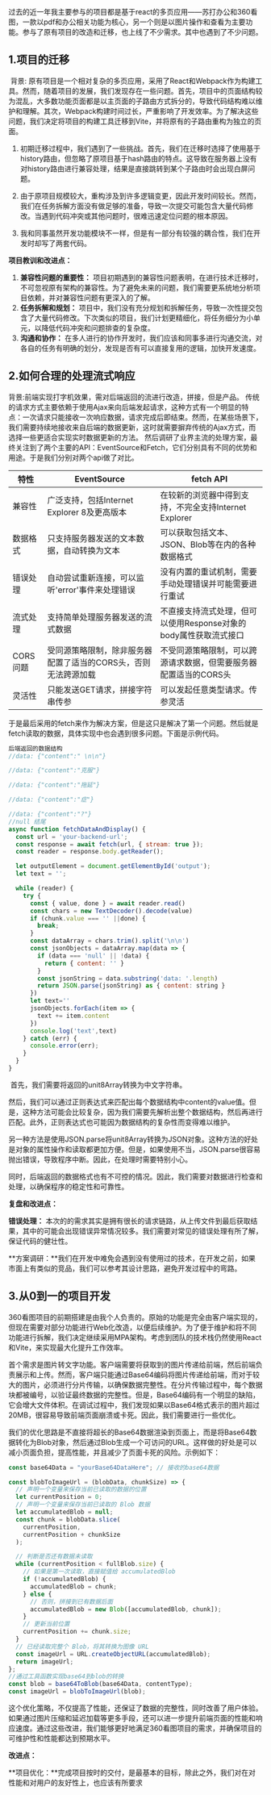 ​        过去的近一年我主要参与的项目都是基于react的多页应用——苏打办公和360看图，一款以pdf和办公相关功能为核心，另一个则是以图片操作和查看为主要功能。参与了原有项目的改造和迁移，也上线了不少需求。其中也遇到了不少问题。

## 1.项目的迁移

​    背景: 原有项目是一个相对复杂的多页应用，采用了React和Webpack作为构建工具。然而，随着项目的发展，我们发现存在一些问题。首先，项目中的页面结构较为混乱，大多数功能页面都是以主页面的子路由方式拆分的，导致代码结构难以维护和理解。其次，Webpack构建时间过长，严重影响了开发效率。为了解决这些问题，我们决定将项目的构建工具迁移到Vite，并将原有的子路由重构为独立的页面。

1. 初期迁移过程中，我们遇到了一些挑战。首先，我们在迁移时选择了使用基于history路由，但忽略了原项目基于hash路由的特点。这导致在服务器上没有对history路由进行兼容处理，结果是直接跳转到某个子路由时会出现白屏问题。

2. 由于原项目规模较大，重构涉及到许多逻辑变更，因此开发时间较长。然而，我们在任务拆解方面没有做足够的准备，导致一次提交可能包含大量代码修改。当遇到代码冲突或其他问题时，很难迅速定位问题的根本原因。

3. 我和同事虽然开发功能模块不一样，但是有一部分有较强的耦合性，我们在开发时却写了两套代码。

**项目教训和改进点：**

1. **兼容性问题的重要性：** 项目初期遇到的兼容性问题表明，在进行技术迁移时，不可忽视原有架构的兼容性。为了避免未来的问题，我们需要更系统地分析项目依赖，并对兼容性问题有更深入的了解。
2. **任务拆解和规划：** 项目中，我们没有充分规划和拆解任务，导致一次性提交包含了大量代码修改。下次类似的项目，我们计划更精细化，将任务细分为小单元，以降低代码冲突和问题排查的复杂度。
3. **沟通和协作：** 在多人进行的协作开发时，我们应该和同事多进行沟通交流，对各自的任务有明确的划分，发现是否有可以直接复用的逻辑，加快开发速度。

## 2.如何合理的处理流式响应

  背景:前端实现打字机效果，需对后端返回的流进行改造，拼接，但是产品。
        传统的请求方式主要依赖于使用Ajax来向后端发起请求，这种方式有一个明显的特点：一次请求只能接收一次响应数据，请求完成后即结束。然而，在某些场景下，我们需要持续地接收来自后端的数据更新，这时就需要摒弃传统的Ajax方式，而选择一些更适合实现实时数据更新的方法。
      然后调研了业界主流的处理方案，最终关注到了两个主要的API：EventSource和Fetch，它们分别具有不同的优势和用途。于是我们分别对两个api做了对比。

| 特性     | EventSource                                                  | fetch API                                                    |
| -------- | ------------------------------------------------------------ | ------------------------------------------------------------ |
| 兼容性   | 广泛支持，包括Internet Explorer 8及更高版本                  | 在较新的浏览器中得到支持，不完全支持Internet Explorer        |
| 数据格式 | 只支持服务器发送的文本数据，自动转换为文本                   | 可以获取包括文本、JSON、Blob等在内的各种数据格式             |
| 错误处理 | 自动尝试重新连接，可以监听'error'事件来处理错误              | 没有内置的重试机制，需要手动处理错误并可能需要进行重试       |
| 流式处理 | 支持简单处理服务器发送的流式数据                             | 不直接支持流式处理，但可以使用Response对象的body属性获取流式接口 |
| CORS问题 | 受同源策略限制，除非服务器配置了适当的CORS头，否则无法跨源加载 | 不受同源策略限制，可以跨源请求数据，但需要服务器配置适当的CORS头 |
| 灵活性   | 只能发送GET请求，拼接字符串传参                              | 可以发起任意类型请求。传参灵活                               |

​         于是最后采用的fetch来作为解决方案，但是这只是解决了第一个问题。然后就是fetch读取的数据，具体实现中也会遇到很多问题。下面是示例代码。

```javascript
后端返回的数据结构
//data: {"content":" \n\n"}

//data: {"content":"克服"}

//data: {"content":"拖延"}

//data: {"content":"症"}

//data: {"content":"?"}
//null 结尾
async function fetchDataAndDisplay() {
  const url = 'your-backend-url'; 
  const response = await fetch(url, { stream: true });
  const reader = response.body.getReader();

  let outputElement = document.getElementById('output');
  let text = '';

  while (reader) {
    try {
      const { value, done } = await reader.read()
      const chars = new TextDecoder().decode(value)
      if (chunk.value === '' ||done) {
        break; 
      }
      const dataArray = chars.trim().split('\n\n')
      const jsonObjects = dataArray.map(data => {
        if (data === 'null' || !data) {
          return { content: '' }
        }
        const jsonString = data.substring('data: '.length)
        return JSON.parse(jsonString) as { content: string }
      })
      let text=''
      jsonObjects.forEach(item => {
        text += item.content
      })
      console.log('text',text)
    } catch (err) {
      console.error(err);
    }
  }
}
```

​        首先，我们需要将返回的unit8Array转换为中文字符串。

​        然后，我们可以通过正则表达式来匹配出每个数据结构中content的value值。但是，这种方法可能会比较复杂，因为我们需要先解析出整个数据结构，然后再进行匹配。此外，正则表达式也可能因为数据结构的复杂性而变得难以维护。

​        另一种方法是使用JSON.parse将unit8Array转换为JSON对象。这种方法的好处是对象的属性操作和读取都更加方便。但是，如果使用不当，JSON.parse很容易抛出错误，导致程序中断。因此，在处理时需要特别小心。

​       同时，后端返回的数据格式也有不可控的情况。因此，我们需要对数据进行检查和处理，以确保程序的稳定性和可靠性。

**复盘和改进点：**

**错误处理：** 本次的的需求其实是拥有很长的请求链路，从上传文件到最后获取结果，其中的可能会出现错误异常情况较多。我们需要对常见的错误处理有所了解，保证代码的健壮性。

**方案调研：**我们在开发中难免会遇到没有使用过的技术，在开发之前，如果市面上有类似的竞品，我们可以参考其设计思路，避免开发过程中的弯路。

## 3.从0到一的项目开发

​      360看图项目的前期搭建是由我个人负责的。原始的功能是完全由客户端实现的，但现在需要对部分功能进行Web化改造，以便后续维护。为了便于维护和将不同功能进行拆解，我们决定继续采用MPA架构。考虑到团队的技术栈仍然使用React和Vite，来实现最大化提升工作效率。

​      首个需求是图片转文字功能。客户端需要将获取到的图片传递给前端，然后前端负责展示和上传。然而，客户端只能通过Base64编码将图片传递给前端，而对于较大的图片，必须进行分片传输，以确保数据完整性。在分片传输过程中，每个数据块都被编号，以验证最终数据的完整性。但是，Base64编码有一个明显的缺陷，它会增大文件体积。在调试过程中，我们发现如果以Base64格式表示的图片超过20MB，很容易导致前端页面崩溃或卡死。因此，我们需要进行一些优化。

​       我们的优化思路是不直接将超长的Base64数据渲染到页面上，而是将Base64数据转化为Blob对象，然后通过Blob生成一个可访问的URL。这样做的好处是可以减小页面负担，提高性能，并且减少了页面卡死的风险。示例如下：

```javascript
const base64Data = "yourBase64DataHere"; // 接收的base64数据

const blobToImageUrl = (blobData, chunkSize) => {
  // 声明一个变量来保存当前已读取的数据的位置
  let currentPosition = 0;
  // 声明一个变量来保存当前已读取的 Blob 数据
  let accumulatedBlob = null;
  const chunk = blobData.slice(
    currentPosition,
    currentPosition + chunkSize
  );

  // 判断是否还有数据未读取
  while (currentPosition < fullBlob.size) {
    // 如果是第一次读取，直接赋值给 accumulatedBlob
    if (!accumulatedBlob) {
      accumulatedBlob = chunk;
    } else {
      // 否则，拼接到已有数据后面
      accumulatedBlob = new Blob([accumulatedBlob, chunk]);
    }
    // 更新当前位置
    currentPosition += chunk.size;
  }
  // 已经读取完整个 Blob，将其转换为图像 URL
  const imageUrl = URL.createObjectURL(accumulatedBlob);
  return imageUrl;
};
//通过工具函数实现base64到blob的转换
const blob = base64ToBlob(base64Data, contentType);
const imageUrl = blobToImageUrl(blob);

```

​        这个优化策略，不仅提高了性能，还保证了数据的完整性，同时改善了用户体验。如果通过图片压缩和延迟加载等更多手段，还可以进一步提升前端页面的性能和响应速度。通过这些改进，我们能够更好地满足360看图项目的需求，并确保项目的可维护性和性能都达到预期水平。

**改进点：**

**项目优化：**完成项目按时的交付，是最基本的目标，除此之外，我们对在对性能和对用户的友好性上，也应该有所要求

